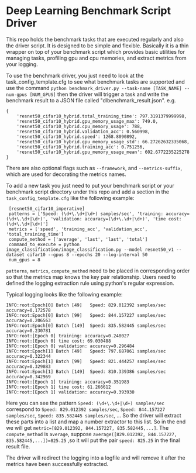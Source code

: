 # Deep Learning Benchmark Script Driver

This repo holds the benchmark tasks that are executed regularly and also the driver script.
It is designed to be simple and flexible. Basically it is a thin wrapper on top of your benchmark script which provides
basic utilities for managing tasks, profiling gpu and cpu memories, and extract metrics from your logging.

To use the benchmark driver, you just need to look at the task_config_template.cfg to see what benchmark tasks are supported
and use the command `python benchmark_driver.py --task-name [TASK_NAME] --num-gpus [NUM_GPUS]` then the driver will trigger a
task and write the benchmark result to a JSON file called "dlbenchmark_result.json". e.g.

```
{
    'resnet50_cifar10_hybrid.total_training_time': 797.3191379999998,
    'resnet50_cifar10_hybrid.gpu_memory_usage_max': 749.0,
    'resnet50_cifar10_hybrid.cpu_memory_usage': 788,
    'resnet50_cifar10_hybrid.validation_acc': 0.560998,
    'resnet50_cifar10_hybrid.speed': 1268.8090892,
    'resnet50_cifar10_hybrid.gpu_memory_usage_std': 66.27262632335068,
    'resnet50_cifar10_hybrid.training_acc': 0.751256,
    'resnet50_cifar10_hybrid.gpu_memory_usage_mean': 602.6772235225278
}
```

There are also optional flags such as `--framework`, and `--metrics-suffix`, which are used for decorating the metrics names.

To add a new task you just need to put your benchmark script or your benchmark script directory under this repo and
add a section in the `task_config_template.cfg` like the following example:

```
 [resnet50_cifar10_imperative]
 patterns = ['Speed: (\d+\.\d+|\d+) samples/sec', 'training: accuracy=(\d+\.\d+|\d+)', 'validation: accuracy=(\d+\.\d+|\d+)', 'time cost: (\d+\.\d+|\d+)']
 metrics = ['speed', 'training_acc', 'validation_acc', 'total_training_time']
 compute_method = ['average', 'last', 'last', 'total']
 command_to_execute = python image_classification/image_classification.py --model resnet50_v1 --dataset cifar10 --gpus 8 --epochs 20 --log-interval 50
 num_gpus = 8
```

`patterns`, `metrics`, `compute_method` need to be placed in corresponding order so that the metrics map knows the key pair relationship.
Users need to defined the logging extraction rule using python's regular expression.

Typical logging looks like the following example:

```
INFO:root:Epoch[0] Batch [49]	Speed: 829.012392 samples/sec	accuracy=0.172578
INFO:root:Epoch[0] Batch [99]	Speed: 844.157227 samples/sec	accuracy=0.206563
INFO:root:Epoch[0] Batch [149]	Speed: 835.582445 samples/sec	accuracy=0.230781
INFO:root:[Epoch 0] training: accuracy=0.248027
INFO:root:[Epoch 0] time cost: 69.030488
INFO:root:[Epoch 0] validation: accuracy=0.296484
INFO:root:Epoch[1] Batch [49]	Speed: 797.687061 samples/sec	accuracy=0.322344
INFO:root:Epoch[1] Batch [99]	Speed: 821.444257 samples/sec	accuracy=0.329883
INFO:root:Epoch[1] Batch [149]	Speed: 810.339386 samples/sec	accuracy=0.342969
INFO:root:[Epoch 1] training: accuracy=0.351983
INFO:root:[Epoch 1] time cost: 61.266612
INFO:root:[Epoch 1] validation: accuracy=0.393930
```

Here you can see the pattern `Speed: (\d+\.\d+|\d+) samples/sec` correspond to `Speed: 829.012392 samples/sec`,
`Speed: 844.157227 samples/sec`, `Speed: 835.582445 samples/sec`, ... So the driver will extract these parts
into a list and map a number extractor to this list. So in the end we will get `metric=[829.012392, 844.157227,
835.582445,...]`. The `compute_method` is `average`, suppose `average([829.012392, 844.157227,
835.582445,...])=825.25` ,so it will put the pair `speed: 825.25` in the final result file.

The driver will redirect the logging into a logfile and will remove it after the metrics have been successfully
extracted.